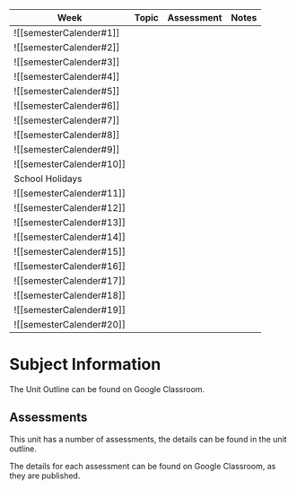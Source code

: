 
| Week                     | Topic                                                | Assessment | Notes |
| ------------------------ | ---------------------------------------------------- | ---------- | ----- |
| ![[semesterCalender#1]]  |  |            |       |
| ![[semesterCalender#2]]  |                           |            |       |
| ![[semesterCalender#3]]  |                            |            |       |
| ![[semesterCalender#4]]  |                                                      |            |       |
| ![[semesterCalender#5]]  |                                                      |            |       |
| ![[semesterCalender#6]]  |                                                      |            |       |
| ![[semesterCalender#7]]  |                                                      |            |       |
| ![[semesterCalender#8]]  |                                                      |            |       |
| ![[semesterCalender#9]]  |                                                      |            |       |
| ![[semesterCalender#10]] |                                                      |            |       |
| School Holidays          |                                                      |            |       |
| ![[semesterCalender#11]] |                                                      |            |       |
| ![[semesterCalender#12]] |                                                      |            |       |
| ![[semesterCalender#13]] |                                                      |            |       |
| ![[semesterCalender#14]]  |                                                      |            |       |
| ![[semesterCalender#15]]  |                                                      |            |       |
| ![[semesterCalender#16]]  |                                                      |            |       |
| ![[semesterCalender#17]]  |                                                      |            |       |
| ![[semesterCalender#18]]  |                                                      |            |       |
| ![[semesterCalender#19]]  |                                                      |            |       |
| ![[semesterCalender#20]] |                                                      |            |  |     
# Subject Information

The Unit Outline can be found on Google Classroom.

## Assessments

This unit has a number of assessments, the details can be found in the unit outline.

The details for each assessment can be found on Google Classroom, as they are published.

